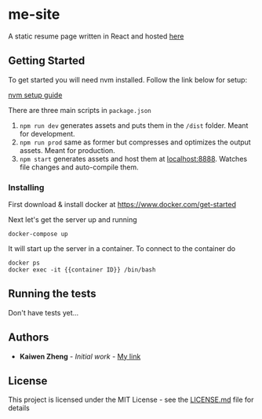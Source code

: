 # me-site

A static resume page written in React and hosted [here](http://www.kaiwenz.com)

## Getting Started

To get started you will need nvm installed. Follow the link below for setup:

[nvm setup guide](https://gist.github.com/d2s/372b5943bce17b964a79)

There are three main scripts in ``` package.json ```

1. ``` npm run dev ``` generates assets and puts them in the ``` /dist ``` folder. Meant for development.
2. ``` npm run prod ``` same as former but compresses and optimizes the output assets. Meant for production.
3. ``` npm start ``` generates assets and host them at [localhost:8888](https://localhost:8888/). Watches file changes and auto-compile them.

### Installing

First download & install docker at https://www.docker.com/get-started

Next let's get the server up and running

```
docker-compose up
```
It will start up the server in a container. To connect to the container do
```
docker ps
docker exec -it {{container ID}} /bin/bash
```

## Running the tests

Don't have tests yet...

## Authors

* **Kaiwen Zheng** - *Initial work* - [My link](http://www.kaiwenz.com/)

## License

This project is licensed under the MIT License - see the [LICENSE.md](LICENSE.md) file for details
